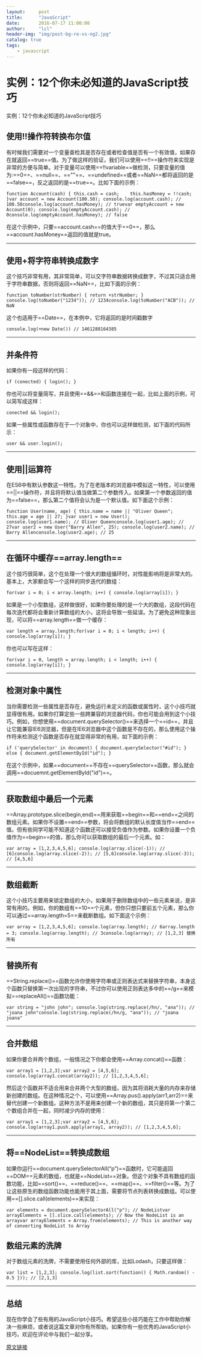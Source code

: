 ```yaml
---
layout:     post
title:      "JavaScript"
date:       2016-07-17 11:00:00
author:     "lcl"
header-img: "img/post-bg-re-vs-ng2.jpg"
catalog: true
tags:
    - javascript
---
```



# 实例：12个你未必知道的JavaScript技巧
实例：12个你未必知道的JavaScript技巧

## 使用!!操作符转换布尔值
有时候我们需要对一个变量查检其是否存在或者检查值是否有一个有效值，如果存在就返回==true==值。为了做这样的验证，我们可以使用==!!==操作符来实现是非常的方便与简单。对于变量可以使用==!!variable==做检测，只要变量的值为:==0==、==null==、==""==、==undefined==或者==NaN==都将返回的是==false==，反之返回的是==true==。比如下面的示例：

`function Account(cash) {
    this.cash = cash;    this.hasMoney = !!cash;
}var account = new Account(100.50);
console.log(account.cash); // 100.50console.log(account.hasMoney); // truevar emptyAccount = new Account(0);
console.log(emptyAccount.cash); // 0console.log(emptyAccount.hasMoney); // false`

在这个示例中，只要==account.cash==的值大于==0==，那么==account.hasMoney==返回的值就是true。

---

## 使用+将字符串转换成数字
这个技巧非常有用，其非常简单，可以交字符串数据转换成数字，不过其只适合用于字符串数据，否则将返回==NaN==，比如下面的示例：

`function toNumber(strNumber) {
    return +strNumber;
}
console.log(toNumber("1234")); // 1234console.log(toNumber("ACB")); // NaN`

这个也适用于==Date==，在本例中，它将返回的是时间戳数字

`console.log(+new Date()) // 1461288164385`

---

## 并条件符

如果你有一段这样的代码：

`if (conected) {
    login();
}`

你也可以将变量简写，并且使用==&&==和函数连接在一起，比如上面的示例，可以简写成这样：

`conected && login();`

如果一些属性或函数存在于一个对象中，你也可以这样做检测，如下面的代码所示：

`user && user.login();`

---

## 使用||运算符

在ES6中有默认参数这一特性。为了在老版本的浏览器中模拟这一特性，可以使用==||==操作符，并且将将默认值当做第二个参数传入。如果第一个参数返回的值为==false==，那么第二个值将会认为是一个默认值。如下面这个示例：

`function User(name, age) {
    this.name = name || "Oliver Queen";    this.age = age || 27;
}var user1 = new User();
console.log(user1.name); // Oliver Queenconsole.log(user1.age); // 27var user2 = new User("Barry Allen", 25);
console.log(user2.name); // Barry Allenconsole.log(user2.age); // 25`

---

## 在循环中缓存==array.length==

这个技巧很简单，这个在处理一个很大的数组循环时，对性能影响将是非常大的。基本上，大家都会写一个这样的同步迭代的数组：

`for(var i = 0; i < array.length; i++) {
    console.log(array[i]);
}`

如果是一个小型数组，这样做很好，如果你要处理的是一个大的数组，这段代码在每次迭代都将会重新计算数组的大小，这将会导致一些延误。为了避免这种现象出现，可以将==array.length==做一个缓存：

`var length = array.length;for(var i = 0; i < length; i++) {
    console.log(array[i]);
}`

你也可以写在这样：

`for(var i = 0, length = array.length; i < length; i++) {
    console.log(array[i]);
}`

---

## 检测对象中属性

当你需要检测一些属性是否存在，避免运行未定义的函数或属性时，这个小技巧就显得很有用。如果你打算定些一些跨兼容的浏览器代码，你也可能会用到这个小技巧。例如，你想使用==document.querySelector()==来选择一个==id==，并且让它能兼容IE6浏览器，但是在IE6浏览器中这个函数是不存在的，那么使用这个操作符来检测这个函数是否存在就显得非常的有用，如下面的示例：

`if ('querySelector' in document) {
    document.querySelector("#id");
} else {
    document.getElementById("id");
}`

在这个示例中，如果==document==不存在==querySelector==函数，那么就会调用==docuemnt.getElementById("id")==。

---

## 获取数组中最后一个元素

==Array.prototype.slice(begin,end)==用来获取==begin==和==end==之间的数组元素。如果你不设置==end==参数，将会将数组的默认长度值当作==end==值。但有些同学可能不知道这个函数还可以接受负值作为参数。如果你设置一个负值作为==begin==的值，那么你可以获取数组的最后一个元素。如：

`var array = [1,2,3,4,5,6];
console.log(array.slice(-1)); // [6]console.log(array.slice(-2)); // [5,6]console.log(array.slice(-3)); // [4,5,6]`

---

## 数组截断

这个小技巧主要用来锁定数组的大小，如果用于删除数组中的一些元素来说，是非常有用的。例如，你的数组有==10==个元素，但你只想只要前五个元素，那么你可以通过==array.length=5==来截断数组。如下面这个示例：

`var array = [1,2,3,4,5,6];
console.log(array.length); // 6array.length = 3;
console.log(array.length); // 3console.log(array); // [1,2,3]
替换所有`

---

## 替换所有

==String.replace()==函数允许你使用字符串或正则表达式来替换字符串，本身这个函数只替换第一次出现的字符串，不过你可以使用正则表达多中的==/g==来模拟==replaceAll()==函数功能：

`var string = "john john";
console.log(string.replace(/hn/, "ana")); // "joana john"console.log(string.replace(/hn/g, "ana")); // "joana joana"`

---

## 合并数组

如果你要合并两个数组，一般情况之下你都会使用==Array.concat()==函数：

`var array1 = [1,2,3];var array2 = [4,5,6];
console.log(array1.concat(array2)); // [1,2,3,4,5,6];`

然后这个函数并不适合用来合并两个大型的数组，因为其将消耗大量的内存来存储新创建的数组。在这种情况之个，可以使用==Array.pus().apply(arr1,arr2)==来替代创建一个新数组。这种方法不是用来创建一个新的数组，其只是将第一个第二个数组合并在一起，同时减少内存的使用：

`var array1 = [1,2,3];var array2 = [4,5,6];
console.log(array1.push.apply(array1, array2)); // [1,2,3,4,5,6];`

---
## 将==NodeList==转换成数组

如果你运行==document.querySelectorAll(“p”)==函数时，它可能返回==DOM==元素的数组，也就是==NodeList==对象。但这个对象不具有数组的函数功能，比如==sort()==、==reduce()==、==map()==、==filter()==等。为了让这些原生的数组函数功能也能用于其上面，需要将节点列表转换成数组。可以使用==[].slice.call(elements)==来实现：

`var elements = document.querySelectorAll("p"); // NodeListvar arrayElements = [].slice.call(elements); // Now the NodeList is an arrayvar arrayElements = Array.from(elements); // This is another way of converting NodeList to Array`

## 数组元素的洗牌

对于数组元素的洗牌，不需要使用任何外部的库，比如Lodash，只要这样做：

`var list = [1,2,3];
console.log(list.sort(function() { Math.random() - 0.5 })); // [2,1,3]`

---

## 总结


现在你学会了些有用的JavaScript小技巧。希望这些小技巧能在工作中帮助你解决一些麻烦，或者说这篇文章对你有所帮助。如果你有一些优秀的JavaScript小技巧，欢迎在评论中与我们一起分享。

[原文链接](http://www.w3cplus.com/javascript/12-extremely-useful-hacks-for-javascript.html)





















